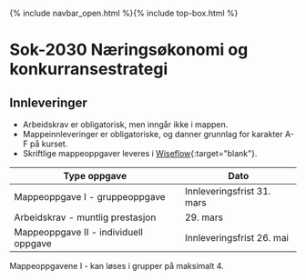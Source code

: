 {% include navbar_open.html %}{% include top-box.html %}
# Sok-2030 Næringsøkonomi og konkurransestrategi   

## Innleveringer 

- Arbeidskrav er obligatorisk, men inngår ikke i mappen.
- Mappeinnleveringer er obligatoriske, og danner grunnlag for karakter A-F på kurset.
- Skriftlige mappeoppgaver leveres i [Wiseflow](https://europe.wiseflow.net/participant/){:target="blank"}. 


| Type oppgave                       | Dato  |
|------------------------------------|-------------------|
|Mappeoppgave I - gruppeoppgave       |  Innleveringsfrist 31. mars         | 
|Arbeidskrav - muntlig prestasjon     | 29. mars          | 
|Mappeoppgave II  - individuell oppgave                    | Innleveringsfrist 26. mai | 


Mappeoppgavene I - kan løses i grupper på maksimalt 4.
